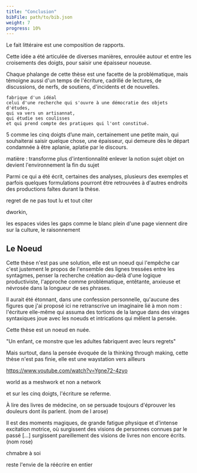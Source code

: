 ```yaml
---
title: "Conclusion"
bibFile: path/to/bib.json
weight: 7
progress: 10%
---
```



Le fait littéraire est une composition de rapports. 

Cette idée a été articulée de diverses manières, enroulée autour et entre les croisements des doigts, pour saisir une épaisseur noueuse. 

Chaque phalange de cette thèse est une facette de la problématique, mais témoigne aussi d'un temps de l'écriture, cadrillé de lectures, de discussions, de nerfs, de soutiens, d'incidents et de nouvelles. 


    fabrique d'un idéal 
    celui d'une recherche qui s'ouvre à une démocratie des objets d'études, 
    qui va vers un artisannat, 
    qui étudie ses coulisses 
    et qui prend compte des pratiques qui l'ont constitué.
5 comme les cinq doigts d’une main, certainement une petite main, qui souhaiterai saisir quelque chose, une épaisseur, qui demeure dès le départ condamnée à être aplanie, aplatie par le discours.



matière : transforme
plus d'intentionnalité
enlever la notion sujet objet
on devient l'environnement
la fin du sujet 



Parmi ce qui a été écrit, certaines des analyses, plusieurs des exemples et parfois quelques formulations pourront être retrouvées à d'autres endroits des productions faîtes durant la thèse. 

regret de ne pas tout lu et tout citer

dworkin, 

les espaces vides les gaps comme le blanc plein d'une page viennent dire sur la culture, le raisonnement

## Le Noeud

Cette thèse n'est pas une solution, elle est un noeud qui l'empêche car c'est justement le propos de l'ensemble des lignes tressées entre les syntagmes, penser la recherche création au-delà d'une logique productiviste, l'approche comme problématique, entêtante, anxieuse et névrosée dans la longueur de ses phrases. 

Il aurait été étonnant, dans une confession personnelle, qu'aucune des figures que j'ai proposé ici ne retranscrive un imaginaire lié à mon nom : l'écriture elle-même qui assuma des tortions de la langue dans des virages syntaxiques joue avec les noeuds et intrications qui mêlent la pensée. 

Cette thèse est un noeud en nuée.

"Un enfant, ce monstre que les adultes fabriquent avec leurs regrets"


Mais surtout, dans la pensée évoquée de la thinking through making, cette thèse n'est pas finie, elle est une waystation vers ailleurs 

https://www.youtube.com/watch?v=Ygne72-4zyo

world as a meshwork et non a network

et sur les cinq doigts, l'écriture se referme.

À lire des livres de médecine, on se persuade toujours d'éprouver les douleurs dont ils parlent.  (nom de l arose)

Il est des moments magiques, de grande fatigue physique et d'intense excitation motrice, où surgissent des visions de personnes connues par le passé [...] surgissent pareillement des visions de livres non encore écrits. (nom rose)

chmabre à soi

reste l'envie de la réécrire en entier